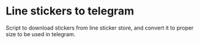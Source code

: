 # Line stickers to telegram

Script to download stickers from line sticker store, and convert it to proper size to be used in telegram.

